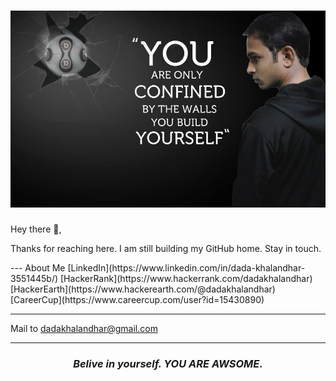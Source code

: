 # [![Dada Khalandhar](https://github.com/DadaKhalandharGooty/DadaKhalandharGooty/blob/main/main/icon/Header.jpg)](https://www.linkedin.com/in/dada-khalandhar-3551445b/)

<p>

Hey there 👋,

Thanks for reaching here. I am still building my GitHub home. Stay in touch.
</p>
  ---
  About Me
    [LinkedIn](https://www.linkedin.com/in/dada-khalandhar-3551445b/)
    [HackerRank](https://www.hackerrank.com/dadakhalandhar)
    [HackerEarth](https://www.hackerearth.com/@dadakhalandhar)
    [CareerCup](https://www.careercup.com/user?id=15430890)
  
 ---
 
   Mail to [dadakhalandhar@gmail.com](mailto:dadakhalandhar@gmail.com?subject=Reaching%20you%20be%20looking%20at%20your%20profile%20in%20GitHub)
 
 ---
<p>
 <h3 align="center"><i>Belive in yourself. YOU ARE AWSOME.</i></h3>
</p>
